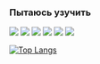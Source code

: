 ### Пытаюсь узучить
<img src="https://img.shields.io/badge/.NET-8b00ff?style=for-the-badge&logo=.net&logoColor=ЦВЕТ ЛОГОТИПА"/>
<img src="https://img.shields.io/badge/React-61DAFB?style=for-the-badge&logo=React&logoColor=000000"/>
<img src="https://img.shields.io/badge/Microsoft SQL Server-CC2927?style=for-the-badge&logo=/Microsoft SQL Server&logoColor=000000"/>
<img src="https://img.shields.io/badge/Create React App-61DAFB?style=for-the-badge&logo=Create React App&logoColor=000000"/>
<img src="https://img.shields.io/badge/HTML5-E34F26?style=for-the-badge&logo=HTML5&logoColor=000000"/>
<img src="https://img.shields.io/badge/CSS3-572B6?style=for-the-badge&logo=CSS3&logoColor=000000"/>

[![Top Langs](https://github-readme-stats-git-masterrstaa-rickstaa.vercel.app/api/top-langs/?username=NikitaSah18)](https://github.com/NikitaSah18)
